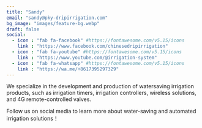 ```yaml
---
title: "Sandy"
email: "sandy@pky-dripirrigation.com"
bg_image: "images/feature-bg.webp"
draft: false
social:
  - icon : "fab fa-facebook" #https://fontawesome.com/v5.15/icons
    link : "https://www.facebook.com/chinesedripirrigation"
  - icon : "fab fa-youtube" #https://fontawesome.com/v5.15/icons
    link : "https://www.youtube.com/@irrigation-system"
  - icon : "fab fa-whatsapp" #https://fontawesome.com/v5.15/icons
    link : "https://wa.me/+8617395297329"
---
```


We specialize in the development and production of watersaving irrigation products, such as irrigation timers, irrigation controllers, wireless solutions, and 4G remote-controlled valves.

Follow us on social media to learn more about water-saving and automated irrigation solutions！
